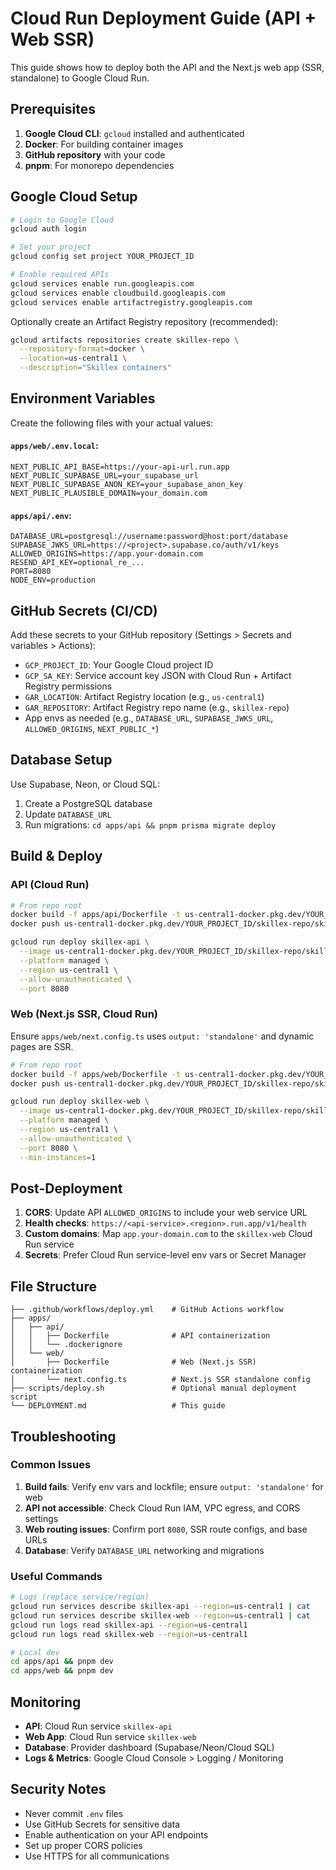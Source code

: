 # Cloud Run Deployment Guide (API + Web SSR)

This guide shows how to deploy both the API and the Next.js web app (SSR, standalone) to Google Cloud Run.

## Prerequisites

1. **Google Cloud CLI**: `gcloud` installed and authenticated
2. **Docker**: For building container images
3. **GitHub repository** with your code
4. **pnpm**: For monorepo dependencies

## Google Cloud Setup

```bash
# Login to Google Cloud
gcloud auth login

# Set your project
gcloud config set project YOUR_PROJECT_ID

# Enable required APIs
gcloud services enable run.googleapis.com
gcloud services enable cloudbuild.googleapis.com
gcloud services enable artifactregistry.googleapis.com
```

Optionally create an Artifact Registry repository (recommended):
```bash
gcloud artifacts repositories create skillex-repo \
  --repository-format=docker \
  --location=us-central1 \
  --description="Skillex containers"
```

## Environment Variables

Create the following files with your actual values:

#### `apps/web/.env.local`:
```env
NEXT_PUBLIC_API_BASE=https://your-api-url.run.app
NEXT_PUBLIC_SUPABASE_URL=your_supabase_url
NEXT_PUBLIC_SUPABASE_ANON_KEY=your_supabase_anon_key
NEXT_PUBLIC_PLAUSIBLE_DOMAIN=your_domain.com
```

#### `apps/api/.env`:
```env
DATABASE_URL=postgresql://username:password@host:port/database
SUPABASE_JWKS_URL=https://<project>.supabase.co/auth/v1/keys
ALLOWED_ORIGINS=https://app.your-domain.com
RESEND_API_KEY=optional_re_...
PORT=8080
NODE_ENV=production
```

## GitHub Secrets (CI/CD)

Add these secrets to your GitHub repository (Settings > Secrets and variables > Actions):

- `GCP_PROJECT_ID`: Your Google Cloud project ID
- `GCP_SA_KEY`: Service account key JSON with Cloud Run + Artifact Registry permissions
- `GAR_LOCATION`: Artifact Registry location (e.g., `us-central1`)
- `GAR_REPOSITORY`: Artifact Registry repo name (e.g., `skillex-repo`)
- App envs as needed (e.g., `DATABASE_URL`, `SUPABASE_JWKS_URL`, `ALLOWED_ORIGINS`, `NEXT_PUBLIC_*`)

## Database Setup

Use Supabase, Neon, or Cloud SQL:
1. Create a PostgreSQL database
2. Update `DATABASE_URL`
3. Run migrations: `cd apps/api && pnpm prisma migrate deploy`

## Build & Deploy

### API (Cloud Run)

```bash
# From repo root
docker build -f apps/api/Dockerfile -t us-central1-docker.pkg.dev/YOUR_PROJECT_ID/skillex-repo/skillex-api:latest .
docker push us-central1-docker.pkg.dev/YOUR_PROJECT_ID/skillex-repo/skillex-api:latest

gcloud run deploy skillex-api \
  --image us-central1-docker.pkg.dev/YOUR_PROJECT_ID/skillex-repo/skillex-api:latest \
  --platform managed \
  --region us-central1 \
  --allow-unauthenticated \
  --port 8080
```

### Web (Next.js SSR, Cloud Run)

Ensure `apps/web/next.config.ts` uses `output: 'standalone'` and dynamic pages are SSR.

```bash
# From repo root
docker build -f apps/web/Dockerfile -t us-central1-docker.pkg.dev/YOUR_PROJECT_ID/skillex-repo/skillex-web:latest .
docker push us-central1-docker.pkg.dev/YOUR_PROJECT_ID/skillex-repo/skillex-web:latest

gcloud run deploy skillex-web \
  --image us-central1-docker.pkg.dev/YOUR_PROJECT_ID/skillex-repo/skillex-web:latest \
  --platform managed \
  --region us-central1 \
  --allow-unauthenticated \
  --port 8080 \
  --min-instances=1
```

## Post-Deployment

1. **CORS**: Update API `ALLOWED_ORIGINS` to include your web service URL
2. **Health checks**: `https://<api-service>.<region>.run.app/v1/health`
3. **Custom domains**: Map `app.your-domain.com` to the `skillex-web` Cloud Run service
4. **Secrets**: Prefer Cloud Run service-level env vars or Secret Manager

## File Structure

```
├── .github/workflows/deploy.yml    # GitHub Actions workflow
├── apps/
│   ├── api/
│   │   ├── Dockerfile              # API containerization
│   │   └── .dockerignore
│   └── web/
│       ├── Dockerfile              # Web (Next.js SSR) containerization
│       └── next.config.ts          # Next.js SSR standalone config
├── scripts/deploy.sh               # Optional manual deployment script
└── DEPLOYMENT.md                   # This guide
```

## Troubleshooting

### Common Issues

1. **Build fails**: Verify env vars and lockfile; ensure `output: 'standalone'` for web
2. **API not accessible**: Check Cloud Run IAM, VPC egress, and CORS settings
3. **Web routing issues**: Confirm port `8080`, SSR route configs, and base URLs
4. **Database**: Verify `DATABASE_URL` networking and migrations

### Useful Commands

```bash
# Logs (replace service/region)
gcloud run services describe skillex-api --region=us-central1 | cat
gcloud run services describe skillex-web --region=us-central1 | cat
gcloud run logs read skillex-api --region=us-central1
gcloud run logs read skillex-web --region=us-central1

# Local dev
cd apps/api && pnpm dev
cd apps/web && pnpm dev
```

## Monitoring

- **API**: Cloud Run service `skillex-api`
- **Web App**: Cloud Run service `skillex-web`
- **Database**: Provider dashboard (Supabase/Neon/Cloud SQL)
- **Logs & Metrics**: Google Cloud Console > Logging / Monitoring

## Security Notes

- Never commit `.env` files
- Use GitHub Secrets for sensitive data
- Enable authentication on your API endpoints
- Set up proper CORS policies
- Use HTTPS for all communications
